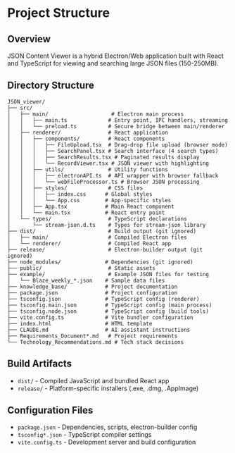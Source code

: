 # Project Structure

## Overview
JSON Content Viewer is a hybrid Electron/Web application built with React and TypeScript for viewing and searching large JSON files (150-250MB).

## Directory Structure
```
JSON_viewer/
├── src/
│   ├── main/                    # Electron main process
│   │   ├── main.ts             # Entry point, IPC handlers, streaming
│   │   └── preload.ts          # Secure bridge between main/renderer
│   ├── renderer/               # React application
│   │   ├── components/         # React components
│   │   │   ├── FileUpload.tsx  # Drag-drop file upload (browser mode)
│   │   │   ├── SearchPanel.tsx # Search interface (4 search types)
│   │   │   ├── SearchResults.tsx # Paginated results display
│   │   │   └── RecordViewer.tsx # JSON viewer with highlighting
│   │   ├── utils/              # Utility functions
│   │   │   ├── electronAPI.ts  # API wrapper with browser fallback
│   │   │   └── webFileProcessor.ts # Browser JSON processing
│   │   ├── styles/             # CSS files
│   │   │   ├── index.css      # Global styles
│   │   │   └── App.css        # App-specific styles
│   │   ├── App.tsx            # Main React component
│   │   └── main.tsx           # React entry point
│   └── types/                  # TypeScript declarations
│       └── stream-json.d.ts    # Types for stream-json library
├── dist/                       # Build output (git ignored)
│   ├── main/                   # Compiled Electron files
│   └── renderer/               # Compiled React app
├── release/                    # Electron-builder output (git ignored)
├── node_modules/              # Dependencies (git ignored)
├── public/                     # Static assets
├── example/                    # Example JSON files for testing
│   └── Blaze_weekly_*.json    # Sample data files
├── knowledge_base/            # Project documentation
├── package.json               # Project configuration
├── tsconfig.json              # TypeScript config (renderer)
├── tsconfig.main.json         # TypeScript config (main process)
├── tsconfig.node.json         # TypeScript config (build tools)
├── vite.config.ts             # Vite bundler configuration
├── index.html                 # HTML template
├── CLAUDE.md                  # AI assistant instructions
├── Requirements_Document*.md   # Project requirements
└── Technology_Recommendations.md # Tech stack decisions
```

## Build Artifacts
- `dist/` - Compiled JavaScript and bundled React app
- `release/` - Platform-specific installers (.exe, .dmg, .AppImage)

## Configuration Files
- `package.json` - Dependencies, scripts, electron-builder config
- `tsconfig*.json` - TypeScript compiler settings
- `vite.config.ts` - Development server and build configuration